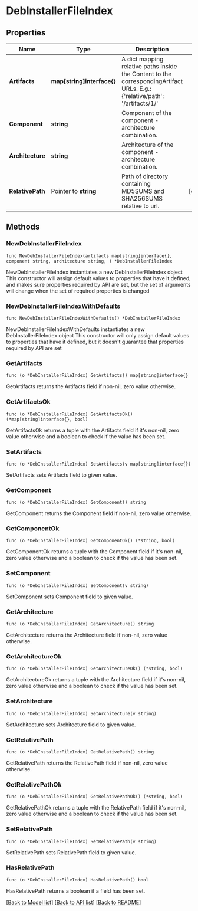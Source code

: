 # DebInstallerFileIndex

## Properties

Name | Type | Description | Notes
------------ | ------------- | ------------- | -------------
**Artifacts** | **map[string]interface{}** | A dict mapping relative paths inside the Content to the correspondingArtifact URLs. E.g.: {&#39;relative/path&#39;: &#39;/artifacts/1/&#39; | 
**Component** | **string** | Component of the component - architecture combination. | 
**Architecture** | **string** | Architecture of the component - architecture combination. | 
**RelativePath** | Pointer to **string** | Path of directory containing MD5SUMS and SHA256SUMS relative to url. | [optional] 

## Methods

### NewDebInstallerFileIndex

`func NewDebInstallerFileIndex(artifacts map[string]interface{}, component string, architecture string, ) *DebInstallerFileIndex`

NewDebInstallerFileIndex instantiates a new DebInstallerFileIndex object
This constructor will assign default values to properties that have it defined,
and makes sure properties required by API are set, but the set of arguments
will change when the set of required properties is changed

### NewDebInstallerFileIndexWithDefaults

`func NewDebInstallerFileIndexWithDefaults() *DebInstallerFileIndex`

NewDebInstallerFileIndexWithDefaults instantiates a new DebInstallerFileIndex object
This constructor will only assign default values to properties that have it defined,
but it doesn't guarantee that properties required by API are set

### GetArtifacts

`func (o *DebInstallerFileIndex) GetArtifacts() map[string]interface{}`

GetArtifacts returns the Artifacts field if non-nil, zero value otherwise.

### GetArtifactsOk

`func (o *DebInstallerFileIndex) GetArtifactsOk() (*map[string]interface{}, bool)`

GetArtifactsOk returns a tuple with the Artifacts field if it's non-nil, zero value otherwise
and a boolean to check if the value has been set.

### SetArtifacts

`func (o *DebInstallerFileIndex) SetArtifacts(v map[string]interface{})`

SetArtifacts sets Artifacts field to given value.


### GetComponent

`func (o *DebInstallerFileIndex) GetComponent() string`

GetComponent returns the Component field if non-nil, zero value otherwise.

### GetComponentOk

`func (o *DebInstallerFileIndex) GetComponentOk() (*string, bool)`

GetComponentOk returns a tuple with the Component field if it's non-nil, zero value otherwise
and a boolean to check if the value has been set.

### SetComponent

`func (o *DebInstallerFileIndex) SetComponent(v string)`

SetComponent sets Component field to given value.


### GetArchitecture

`func (o *DebInstallerFileIndex) GetArchitecture() string`

GetArchitecture returns the Architecture field if non-nil, zero value otherwise.

### GetArchitectureOk

`func (o *DebInstallerFileIndex) GetArchitectureOk() (*string, bool)`

GetArchitectureOk returns a tuple with the Architecture field if it's non-nil, zero value otherwise
and a boolean to check if the value has been set.

### SetArchitecture

`func (o *DebInstallerFileIndex) SetArchitecture(v string)`

SetArchitecture sets Architecture field to given value.


### GetRelativePath

`func (o *DebInstallerFileIndex) GetRelativePath() string`

GetRelativePath returns the RelativePath field if non-nil, zero value otherwise.

### GetRelativePathOk

`func (o *DebInstallerFileIndex) GetRelativePathOk() (*string, bool)`

GetRelativePathOk returns a tuple with the RelativePath field if it's non-nil, zero value otherwise
and a boolean to check if the value has been set.

### SetRelativePath

`func (o *DebInstallerFileIndex) SetRelativePath(v string)`

SetRelativePath sets RelativePath field to given value.

### HasRelativePath

`func (o *DebInstallerFileIndex) HasRelativePath() bool`

HasRelativePath returns a boolean if a field has been set.


[[Back to Model list]](../README.md#documentation-for-models) [[Back to API list]](../README.md#documentation-for-api-endpoints) [[Back to README]](../README.md)


